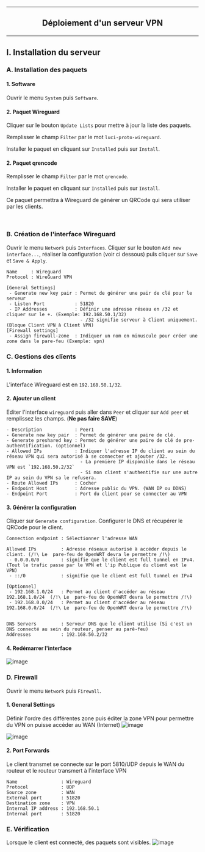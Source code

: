 ----------------------------------------------------------------------------------------------------------------------------------------------------------------
## <p align='center'> Déploiement d'un serveur VPN </p>

----------------------------------------------------------------------------------------------------------------------------------------------------------------
## I. Installation du serveur
### A. Installation des paquets
#### 1. Software
Ouvrir le menu `System` puis `Software`.
#### 2. Paquet Wireguard
Cliquer sur le bouton `Update Lists` pour mettre à jour la liste des paquets.

Remplisser le champ `Filter` par le mot `luci-proto-wireguard`.

Installer le paquet en cliquant sur `Installed` puis sur `Install`.

#### 2. Paquet qrencode
Remplisser le champ `Filter` par le mot `qrencode`.

Installer le paquet en cliquant sur `Installed` puis sur `Install`.

Ce paquet permettra à Wireguard de générer un QRCode qui sera utiliser par les clients.

<br />

### B. Création de l'interface Wireguard
Ouvrir le menu `Network` puis `Interfaces`. Cliquer sur le bouton `Add new interface...`, réaliser la configuration (voir ci dessous) puîs cliquer sur `Save` et `Save & Apply`.

```
Name     : Wireguard
Protocol : WireGuard VPN
```

```
[General Settings]
 - Generate new key pair : Permet de générer une pair de clé pour le serveur
 - Listen Port           : 51820
 - IP Addresses          : Définir une adresse réseau en /32 et cliquer sur le +. (Exemple: 192.168.50.1/32)
                           - /32 signifie serveur à Client uniquement. (Bloque Client VPN à Client VPN)
[Firewall settings]
 - Assign firewall-zone  : Indiquer un nom en minuscule pour créer une zone dans le pare-feu (Exemple: vpn) 
```


### C. Gestions des clîents
#### 1. Information
L'interface Wireguard est en `192.168.50.1/32`.

#### 2. Ajouter un client
Editer l'interface `wireguard` puis aller dans `Peer` et cliquer sur `Add peer` et remplissez les champs. (**Ne pas faire SAVE**)
```
- Description            : Peer1
- Generate new key pair  : Permet de générer une paire de clé.
- Generate preshared key : Permet de générer une paire de clé de pre-authentification. (optionnel)
- Allowed IPs            : Indiquer l'adresse IP du client au sein du réseau VPN qui sera autorisé à se connecter et ajouter /32.
                           - La première IP disponible dans le réseau VPN est `192.168.50.2/32`
                           - Si mon client s'authentifie sur une autre IP au sein du VPN sa le refusera.
- Route Allowed IPs      : Cocher
- Endpoint Host          : Adresse public du VPN. (WAN IP ou DDNS)
- Endpoint Port          : Port du client pour se connecter au VPN
```
#### 3. Générer la configuration
Cliquer sur `Generate configuration`. Configurer le DNS et récupérer le QRCode pour le client.

```
Connection endpoint : Sélectionner l'adresse WAN

Allowed IPs         : Adresse réseaux autorisé à accéder depuis le client. (/!\ Le  pare-feu de OpenWRT devra le permettre /!\)
 - 0.0.0.0/0        : signifie que le client est full tunnel en IPv4. (Tout le trafic passe par le VPN et l'ip Publique du client est le VPN)
 - ::/0             : signifie que le client est full tunnel en IPv4

[Optionnel]
 - 192.168.1.0/24   : Permet au client d'accéder au réseau 192.168.1.0/24  (/!\ Le  pare-feu de OpenWRT devra le permettre /!\)
 - 192.168.0.0/24   : Permet au client d'accéder au réseau 192.168.0.0/24  (/!\ Le  pare-feu de OpenWRT devra le permettre /!\)


DNS Servers         : Serveur DNS que le client utilise (Si c'est un DNS connecté au sein du routeur, penser au parê-feu)
Addresses           : 192.168.50.2/32
```


#### 4. Redémarrer l'interface
![image](https://github.com/user-attachments/assets/c88a7498-e47b-437d-b79a-4e2b3d02f71a)


### D. Firewall
Ouvrir le menu `Network` puis `Firewall`. 
#### 1. General Settings
Définir l'ordre des différentes zone puis éditer la zone VPN pour permettre du VPN on puisse accéder au WAN (Internet)
![image](https://github.com/user-attachments/assets/14f42330-e955-4d8d-8510-635e9b17f216)

![image](https://github.com/user-attachments/assets/1131375c-2a16-409c-91bb-4c81665556c8)


#### 2. Port Forwards
Le client transmet se connecte sur le port 5810/UDP depuis le WAN du routeur et le routeur transmert à l'interface VPN
```
Name                : Wireguard
Protocol            : UDP
Source zone         : WAN
External port       : 51820
Destination zone    : VPN
Internal IP address : 192.168.50.1
Internal port       : 51820
```

### E. Vérification
Lorsque le client est connecté, des paquets sont visibles.
![image](https://github.com/user-attachments/assets/fa678c08-aac9-439f-a8e1-ecc1a3ce4a8f)

